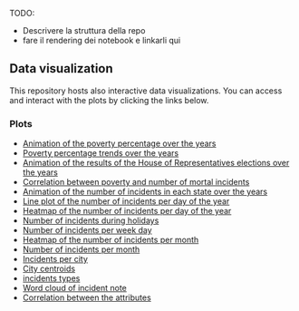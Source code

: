 TODO:
- Descrivere la struttura della repo
- fare il rendering dei notebook e linkarli qui

## Data visualization
This repository hosts also interactive data visualizations. You can access and interact with the plots by clicking the links below.

### Plots

- [Animation of the poverty percentage over the years](html/animation_poverty.html)
- [Poverty percentage trends over the years](html/lines_poverty.html)
- [Animation of the results of the House of Representatives elections over the years](html/animation_elections.html)
- [Correlation between poverty and number of mortal incidents](html/scatter_poverty.html)
- [Animation of the number of incidents in each state over the years](html/incidents_counts_animation.html)
- [Line plot of the number of incidents per day of the year](html/incidents_per_day_line.html)
- [Heatmap of the number of incidents per day of the year](html/incidents_per_day_heatmap.html)
- [Number of incidents during holidays](html/incidents_per_holiday.html)
- [Number of incidents per week day](html/incidents_per_week_day.html)
- [Heatmap of the number of incidents per month](html/heatmap_incidents_months.html)
- [Number of incidents per month](html/heatmap_incidents_months.html)
- [Incidents per city](html/incidents_per_city.html)
- [City centroids](html/city_centroids.html)
- [incidents types](html/pie_incidents_types.html)
- [Word cloud of incident note](html/word_cloud_notes.html)
- [Correlation between the attributes](html/correlation_matrix.html)